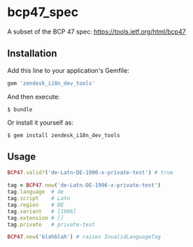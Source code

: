 # bcp47_spec
A subset of the BCP 47 spec: https://tools.ietf.org/html/bcp47

## Installation

Add this line to your application's Gemfile:

```ruby
gem 'zendesk_i18n_dev_tools'
```

And then execute:
```
$ bundle
```

Or install it yourself as:
```
$ gem install zendesk_i18n_dev_tools
```

## Usage

```ruby
BCP47.valid?('de-Latn-DE-1996-x-private-test') # true
```

```ruby
tag = BCP47.new('de-Latn-DE-1996-x-private-test')
tag.language  # de
tag.script    # Latn
tag.region    # DE
tag.variant   # [1996]
tag.extension # []
tag.private   # private-test
```

```ruby
BCP47.new('blahblah') # raises InvalidLanguageTag
```
